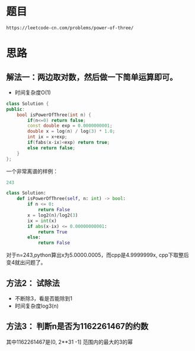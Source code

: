 # 题目
`https://leetcode-cn.com/problems/power-of-three/`

# 思路

## 解法一：两边取对数，然后做一下简单运算即可。
- 时间复杂度O(1)

```cpp
class Solution {
public:
    bool isPowerOfThree(int n) {
        if(n<=0) return false;
        const double exp = 0.0000000001;
        double x = log(n) / log(3) * 1.0;
        int ix = x+exp;
        if(fabs(x-ix)<exp) return true;
        else return false;
    }
};
```

一个非常离谱的样例：
```cpp
243
```


```python
class Solution:
    def isPowerOfThree(self, n: int) -> bool:
        if n <= 0:
            return False
        x = log2(n)/log2(3)
        ix = int(x)
        if abs(x-ix) <= 0.00000000001:
            return True
        else:
            return False
```

对于n=243,python算出x为5.0000.0005，而cpp是4.9999999x, cpp下取整后变4就出问题了。


## 方法2： 试除法
- 不断除3，看是否能除到1
- 时间复杂度log3(n)


## 方法3： 判断n是否为1162261467的约数
其中1162261467是(0, 2**31 -1] 范围内的最大的3的幂

